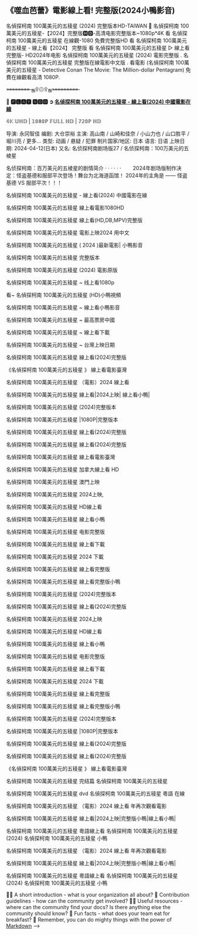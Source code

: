 ## 《噬血芭蕾》電影線上看! 完整版(2024小鴨影音)

名偵探柯南 100萬美元的五稜星 (2024) 完整版本HD-TAIWAN 👋
名偵探柯南 100萬美元的五稜星-【2024】完整版🅷🅳-高清电影完整版本~1080p*4K 看 名偵探柯南 100萬美元的五稜星 在線觀-1080 免費完整版HD 看 名偵探柯南 100萬美元的五稜星 - 線上看【2024】 完整版 看 名偵探柯南 100萬美元的五稜星 ▷ 線上看完整版- HD2024年电影 名偵探柯南 100萬美元的五稜星 (2024) 電影完整版 . 名偵探柯南 100萬美元的五稜星 完整版在線電影中文版 . 看電影 (名偵探柯南 100萬美元的五稜星 - Detective Conan The Movie: The Million-dollar Pentagram) 免費在線觀看高清 1080P.

=̶=̶=̶=̶=̶=̶=̶=̶ ஜ۩۞۩ஜ=̶=̶=̶=̶=̶=̶=̶=̶=̶

**💯 🅿🅻🅰🆈 🅽🅾🆆 ➲ [名偵探柯南 100萬美元的五稜星 - 線上看(2024) 中國電影在線](https://vk.com/away.php?to=https%3A%2F%2Fhattaka79.com%2Fzh%2Fmovie%2F1111873%2Fabigail&post=766816236_40&cc_key=&track_code=)**

𝟜𝕂 𝕌ℍ𝔻 | 𝟙𝟘𝟠𝟘ℙ 𝔽𝕌𝕃𝕃 ℍ𝔻 | 𝟟𝟚𝟘ℙ ℍ𝔻

导演: 永冈智佳 编剧: 大仓崇裕 主演: 高山南 / 山崎和佳奈 / 小山力也 / 山口胜平 / 堀川亮 / 更多... 类型: 动画 / 悬疑 / 犯罪 制片国家/地区: 日本 语言: 日语 上映日期: 2024-04-12(日本) 又名: 名侦探柯南剧场版27 / 名侦探柯南：100万美元的五棱星

名侦探柯南：百万美元的五棱星的剧情简介 · · · · · · 　　2024年剧场版制作决定：怪盗基德和服部平次登场！舞台为北海道函馆！ 2024年的主角是 —— 怪盗基德 VS 服部平次！！！

名偵探柯南 100萬美元的五稜星 - 線上看(2024) 中國電影在線

名偵探柯南 100萬美元的五稜星 線上看電影1080HD

名偵探柯南 100萬美元的五稜星 線上看(HD,DB,MPV)完整版

名偵探柯南 100萬美元的五稜星 電影上映2024 用中文

名偵探柯南 100萬美元的五稜星 ( 2024 )最新電影| 小鴨影音

名偵探柯南 100萬美元的五稜星 完整版本

名偵探柯南 100萬美元的五稜星 (2024) 電影原版

名偵探柯南 100萬美元的五稜星 ~ 线上看1080p

看~ 名偵探柯南 100萬美元的五稜星 (HD)小鴨視頻

名偵探柯南 100萬美元的五稜星 ~ 線上看小鴨影音

名偵探柯南 100萬美元的五稜星 ~ 最高票房中國

名偵探柯南 100萬美元的五稜星 ~ 線上看下載

名偵探柯南 100萬美元的五稜星 ~ 台灣上映日期

名偵探柯南 100萬美元的五稜星 線上看(2024)完整版

《名偵探柯南 100萬美元的五稜星 》 線上看電影臺灣

名偵探柯南 100萬美元的五稜星 （電影）2024 線上看

名偵探柯南 100萬美元的五稜星 線上看|2024上映| 線上看小鴨|

名偵探柯南 100萬美元的五稜星 (2024)完整版本

名偵探柯南 100萬美元的五稜星 |1080P|完整版本

名偵探柯南 100萬美元的五稜星 線上看(2024)完整版

名偵探柯南 100萬美元的五稜星 線上看(2024)完整版

名偵探柯南 100萬美元的五稜星 線上看電影臺灣

名偵探柯南 100萬美元的五稜星 加拿大線上看 HD

名偵探柯南 100萬美元的五稜星 澳門上映

名偵探柯南 100萬美元的五稜星 2024上映,

名偵探柯南 100萬美元的五稜星 HD線上看

名偵探柯南 100萬美元的五稜星 線上看小鴨

名偵探柯南 100萬美元的五稜星 电影完整版

名偵探柯南 100萬美元的五稜星 線上看下載

名偵探柯南 100萬美元的五稜星 2024 下載

名偵探柯南 100萬美元的五稜星 線上看完整版

名偵探柯南 100萬美元的五稜星 線上看完整版小鴨

名偵探柯南 100萬美元的五稜星 (2024)完整版本

名偵探柯南 100萬美元的五稜星 線上看(2024)完整版

名偵探柯南 100萬美元的五稜星 2024上映

名偵探柯南 100萬美元的五稜星 HD線上看

名偵探柯南 100萬美元的五稜星 線上看小鴨

名偵探柯南 100萬美元的五稜星 电影完整版

名偵探柯南 100萬美元的五稜星 線上看下載

名偵探柯南 100萬美元的五稜星 2024 下載

名偵探柯南 100萬美元的五稜星 線上看完整版

名偵探柯南 100萬美元的五稜星 線上看完整版小鴨

名偵探柯南 100萬美元的五稜星 (2024)完整版本

名偵探柯南 100萬美元的五稜星 |1080P|完整版本

名偵探柯南 100萬美元的五稜星 線上看(2024)完整版

名偵探柯南 100萬美元的五稜星 線上看(2024)完整版

《名偵探柯南 100萬美元的五稜星 》 線上看電影臺灣

名偵探柯南 100萬美元的五稜星 完结篇 名偵探柯南 100萬美元的五稜星

名偵探柯南 100萬美元的五稜星 dvd 名偵探柯南 100萬美元的五稜星 粵語 在線

名偵探柯南 100萬美元的五稜星 （電影）2024 線上看 年再次觀看電影

名偵探柯南 100萬美元的五稜星 線上看|2024上映|完整版小鴨|線上看小鴨|

名偵探柯南 100萬美元的五稜星 粵語線上看 名偵探柯南 100萬美元的五稜星 (2024) 名偵探柯南 100萬美元的五稜星 小鴨

名偵探柯南 100萬美元的五稜星 （電影）2024 線上看 年再次觀看電影

名偵探柯南 100萬美元的五稜星 線上看|2024上映|完整版小鴨|線上看小鴨|

名偵探柯南 100萬美元的五稜星 粵語線上看 名偵探柯南 100萬美元的五稜星 (2024) 名偵探柯南 100萬美元的五稜星 小鴨

🙋‍♀️ A short introduction - what is your organization all about?
🌈 Contribution guidelines - how can the community get involved?
👩‍💻 Useful resources - where can the community find your docs? Is there anything else the community should know?
🍿 Fun facts - what does your team eat for breakfast?
🧙 Remember, you can do mighty things with the power of [Markdown](https://docs.github.com/github/writing-on-github/getting-started-with-writing-and-formatting-on-github/basic-writing-and-formatting-syntax)
-->
